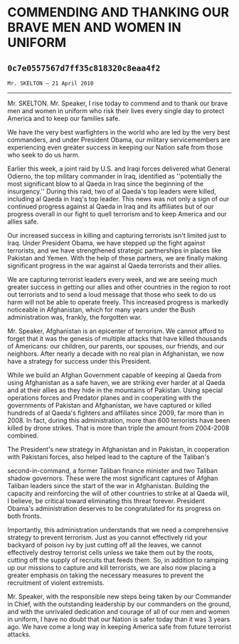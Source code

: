 # COMMENDING AND THANKING OUR BRAVE MEN AND WOMEN IN UNIFORM
## `0c7e0557567d7ff35c818320c8eaa4f2`
`Mr. SKELTON — 21 April 2010`

---


Mr. SKELTON. Mr. Speaker, I rise today to commend and to thank our 
brave men and women in uniform who risk their lives every single day to 
protect America and to keep our families safe.

We have the very best warfighters in the world who are led by the 
very best commanders, and under President Obama, our military 
servicemembers are experiencing even greater success in keeping our 
Nation safe from those who seek to do us harm.

Earlier this week, a joint raid by U.S. and Iraqi forces delivered 
what General Odierno, the top military commander in Iraq, identified as 
''potentially the most significant blow to al Qaeda in Iraq since the 
beginning of the insurgency.'' During this raid, two of al Qaeda's top 
leaders were killed, including al Qaeda in Iraq's top leader. This news 
was not only a sign of our continued progress against al Qaeda in Iraq 
and its affiliates but of our progress overall in our fight to quell 
terrorism and to keep America and our allies safe.

Our increased success in killing and capturing terrorists isn't 
limited just to Iraq. Under President Obama, we have stepped up the 
fight against terrorists, and we have strengthened strategic 
partnerships in places like Pakistan and Yemen. With the help of these 
partners, we are finally making significant progress in the war against 
al Qaeda terrorists and their allies.

We are capturing terrorist leaders every week, and we are seeing much 
greater success in getting our allies and other countries in the region 
to root out terrorists and to send a loud message that those who seek 
to do us harm will not be able to operate freely. This increased 
progress is markedly noticeable in Afghanistan, which for many years 
under the Bush administration was, frankly, the forgotten war.

Mr. Speaker, Afghanistan is an epicenter of terrorism. We cannot 
afford to forget that it was the genesis of multiple attacks that have 
killed thousands of Americans: our children, our parents, our spouses, 
our friends, and our neighbors. After nearly a decade with no real plan 
in Afghanistan, we now have a strategy for success under this 
President.

While we build an Afghan Government capable of keeping al Qaeda from 
using Afghanistan as a safe haven, we are striking ever harder at al 
Qaeda and at their allies as they hide in the mountains of Pakistan. 
Using special operations forces and Predator planes and in cooperating 
with the governments of Pakistan and Afghanistan, we have captured or 
killed hundreds of al Qaeda's fighters and affiliates since 2009, far 
more than in 2008. In fact, during this administration, more than 600 
terrorists have been killed by drone strikes. That is more than triple 
the amount from 2004-2008 combined.

The President's new strategy in Afghanistan and in Pakistan, in 
cooperation with Pakistani forces, also helped lead to the capture of 
the Taliban's


second-in-command, a former Taliban finance minister and two Taliban 
shadow governors. These were the most significant captures of Afghan 
Taliban leaders since the start of the war in Afghanistan. Building the 
capacity and reinforcing the will of other countries to strike at al 
Qaeda will, I believe, be critical toward eliminating this threat 
forever. President Obama's administration deserves to be congratulated 
for its progress on both fronts.

Importantly, this administration understands that we need a 
comprehensive strategy to prevent terrorism. Just as you cannot 
effectively rid your backyard of poison ivy by just cutting off all the 
leaves, we cannot effectively destroy terrorist cells unless we take 
them out by the roots, cutting off the supply of recruits that feeds 
them. So, in addition to ramping up our missions to capture and kill 
terrorists, we are also now placing a greater emphasis on taking the 
necessary measures to prevent the recruitment of violent extremists.

Mr. Speaker, with the responsible new steps being taken by our 
Commander in Chief, with the outstanding leadership by our commanders 
on the ground, and with the unrivaled dedication and courage of all of 
our men and women in uniform, I have no doubt that our Nation is safer 
today than it was 3 years ago. We have come a long way in keeping 
America safe from future terrorist attacks.
